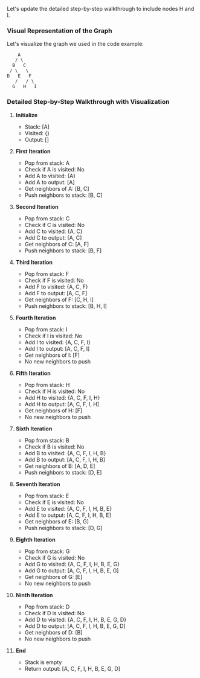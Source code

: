 Let's update the detailed step-by-step walkthrough to include nodes H and I.

### Visual Representation of the Graph

Let's visualize the graph we used in the code example:

```
    A
   / \
  B   C
 / \   \
D   E   F
   /   / \
  G   H   I
```

### Detailed Step-by-Step Walkthrough with Visualization

1. **Initialize**
   - Stack: [A]
   - Visited: {}
   - Output: []

2. **First Iteration**
   - Pop from stack: A
   - Check if A is visited: No
   - Add A to visited: {A}
   - Add A to output: [A]
   - Get neighbors of A: [B, C]
   - Push neighbors to stack: [B, C]

3. **Second Iteration**
   - Pop from stack: C
   - Check if C is visited: No
   - Add C to visited: {A, C}
   - Add C to output: [A, C]
   - Get neighbors of C: [A, F]
   - Push neighbors to stack: [B, F]

4. **Third Iteration**
   - Pop from stack: F
   - Check if F is visited: No
   - Add F to visited: {A, C, F}
   - Add F to output: [A, C, F]
   - Get neighbors of F: [C, H, I]
   - Push neighbors to stack: [B, H, I]

5. **Fourth Iteration**
   - Pop from stack: I
   - Check if I is visited: No
   - Add I to visited: {A, C, F, I}
   - Add I to output: [A, C, F, I]
   - Get neighbors of I: [F]
   - No new neighbors to push

6. **Fifth Iteration**
   - Pop from stack: H
   - Check if H is visited: No
   - Add H to visited: {A, C, F, I, H}
   - Add H to output: [A, C, F, I, H]
   - Get neighbors of H: [F]
   - No new neighbors to push

7. **Sixth Iteration**
   - Pop from stack: B
   - Check if B is visited: No
   - Add B to visited: {A, C, F, I, H, B}
   - Add B to output: [A, C, F, I, H, B]
   - Get neighbors of B: [A, D, E]
   - Push neighbors to stack: [D, E]

8. **Seventh Iteration**
   - Pop from stack: E
   - Check if E is visited: No
   - Add E to visited: {A, C, F, I, H, B, E}
   - Add E to output: [A, C, F, I, H, B, E]
   - Get neighbors of E: [B, G]
   - Push neighbors to stack: [D, G]

9. **Eighth Iteration**
   - Pop from stack: G
   - Check if G is visited: No
   - Add G to visited: {A, C, F, I, H, B, E, G}
   - Add G to output: [A, C, F, I, H, B, E, G]
   - Get neighbors of G: [E]
   - No new neighbors to push

10. **Ninth Iteration**
    - Pop from stack: D
    - Check if D is visited: No
    - Add D to visited: {A, C, F, I, H, B, E, G, D}
    - Add D to output: [A, C, F, I, H, B, E, G, D]
    - Get neighbors of D: [B]
    - No new neighbors to push

11. **End**
    - Stack is empty
    - Return output: [A, C, F, I, H, B, E, G, D]

